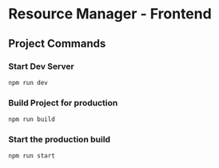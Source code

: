 # Resource Manager - Frontend

## Project Commands

### Start Dev Server

``npm run dev``

### Build Project for production

``npm run build``

### Start the production build

``npm run start``
